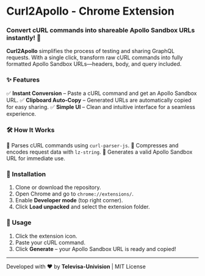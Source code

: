 # Curl2Apollo - Chrome Extension

### Convert cURL commands into shareable Apollo Sandbox URLs instantly! 🚀

**Curl2Apollo** simplifies the process of testing and sharing GraphQL requests. With a single click, transform raw cURL commands into fully formatted Apollo Sandbox URLs—headers, body, and query included.

### ✨ Features

✅ **Instant Conversion** – Paste a cURL command and get an Apollo Sandbox URL.
✅ **Clipboard Auto-Copy** – Generated URLs are automatically copied for easy sharing.
✅ **Simple UI** – Clean and intuitive interface for a seamless experience.

### 🛠 How It Works

🔹 Parses cURL commands using `curl-parser-js`.
🔹 Compresses and encodes request data with `lz-string`.
🔹 Generates a valid Apollo Sandbox URL for immediate use.

### 🔧 Installation

1. Clone or download the repository.
2. Open Chrome and go to `chrome://extensions/`.
3. Enable **Developer mode** (top right corner).
4. Click **Load unpacked** and select the extension folder.

### 📌 Usage

1. Click the extension icon.
2. Paste your cURL command.
3. Click **Generate** – your Apollo Sandbox URL is ready and copied!

---

Developed with ❤️ by **Televisa-Univision** | MIT License
